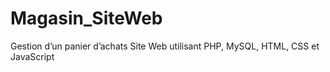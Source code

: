# Magasin_SiteWeb
Gestion d’un panier d’achats Site Web utilisant PHP, MySQL, HTML, CSS et JavaScript
